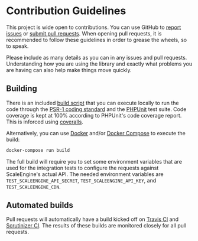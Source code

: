 # Contribution Guidelines
This project is wide open to contributions.  You can use GitHub to [report
issues][issues] or [submit pull requests][pull-requests].  When opening pull
requests, it is recommended to follow these guidelines in order to grease the
wheels, so to speak.

Please include as many details as you can in any issues and pull requests.
Understanding how you are using the library and exactly what problems you are
having can also help make things move quickly.

## Building
There is an included [build script][build-script] that you can execute locally
to run the code through the [PSR-1 coding standard][psr-1] and the
[PHPUnit][phpunit] test suite.  Code coverage is kept at 100% according to
PHPUnit's code coverage report.  This is inforced using
[coveralls][coveralls].

Alternatively, you can use [Docker][docker] and/or [Docker
Compose][docker-compose] to execute the build:
```bash
docker-compose run build
```

The full build will require you to set some environment variables that are
used for the integration tests to configure the requests against ScaleEngine's
actual API.  The needed environment variables are
`TEST_SCALEENGINE_API_SECRET`, `TEST_SCALEENGINE_API_KEY`, and
`TEST_SCALEENGINE_CDN`.

## Automated builds
Pull requests will automatically have a build kicked off on [Travis
CI][travis-ci] and [Scrutinizer CI][scrutinizer-ci].  The results of these
builds are monitored closely for all pull requests.

[issues]: https://github.com/flocasts/scaleengine-api-client/issues
[pull-requests]: https://github.com/flocasts/scaleengine-api-client/pulls
[build-script]: https://github.com/flocasts/scaleengine-api-client/blob/master/build.php
[psr-1]: http://www.php-fig.org/psr/psr-1/ "PSR-1 - Basic Coding Standard"
[phpunit]: http://phpunit.de/ "PHPUnit - The PHP Testing Framework"
[travis-ci]: https://travis-ci.org/flocasts/scaleengine-api-client
[scrutinizer-ci]: https://scrutinizer-ci.com/g/flocasts/scaleengine-api-client/
[coveralls]: https://coveralls.io/github/flocasts/scaleengine-api-client
[docker]: https://docker.com/ "Docker - Build, Ship, and Run Any App, Anywhere"
[docker-compose]: https://www.docker.com/products/docker-compose
